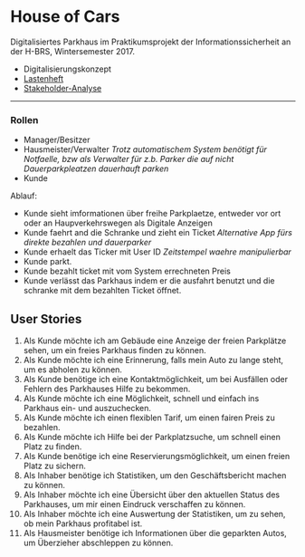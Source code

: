 # House of Cars

Digitalisiertes Parkhaus im Praktikumsprojekt der Informationssicherheit an der H-BRS, Wintersemester 2017.

- Digitalisierungskonzept
- [Lastenheft](doc/Lastenheft.md)
- [Stakeholder-Analyse](doc/Stakeholder-Analyse.txt)

---

### Rollen

- Manager/Besitzer
- Hausmeister/Verwalter _Trotz automatischem System benötigt für Notfaelle, bzw als Verwalter für z.b. Parker die auf nicht Dauerparkpleatzen dauerhauft parken_
- Kunde

Ablauf:

- Kunde sieht imformationen über freihe Parkplaetze, entweder vor ort oder an Haupverkehrswegen als Digitale Anzeigen
- Kunde faehrt and die Schranke und zieht ein Ticket _Alternative App fürs direkte bezahlen und dauerparker_
- Kunde erhaelt das Ticker mit User ID _Zeitstempel waehre manipulierbar_
- Kunde parkt.
- Kunde bezahlt ticket mit vom System errechneten Preis
- Kunde verlässt das Parkhaus indem er die ausfahrt benutzt und die schranke mit dem bezahlten Ticket öffnet.

## User Stories

1. Als Kunde möchte ich am Gebäude eine Anzeige der freien Parkplätze sehen, um ein freies Parkhaus finden zu können.
1. Als Kunde möchte ich eine Erinnerung, falls mein Auto zu lange steht, um es abholen zu können.
1. Als Kunde benötige ich eine Kontaktmöglichkeit, um bei Ausfällen oder Fehlern des Parkhauses Hilfe zu bekommen.
1. Als Kunde möchte ich eine Möglichkeit, schnell und einfach ins Parkhaus ein- und auszuchecken.
1. Als Kunde möchte ich einen flexiblen Tarif, um einen fairen Preis zu bezahlen.
1. Als Kunde möchte ich Hilfe bei der Parkplatzsuche, um schnell einen Platz zu finden.
1. Als Kunde benötige ich eine Reservierungsmöglichkeit, um einen freien Platz zu sichern.
1. Als Inhaber benötige ich Statistiken, um den Geschäftsbericht machen zu können.
1. Als Inhaber möchte ich eine Übersicht über den aktuellen Status des Parkhauses, um mir einen Eindruck verschaffen zu können.
1. Als Inhaber möchte ich eine Auswertung der Statistiken, um zu sehen, ob mein Parkhaus profitabel ist.
1. Als Hausmeister benötige ich Informationen über die geparkten Autos, um Überzieher abschleppen zu können.
